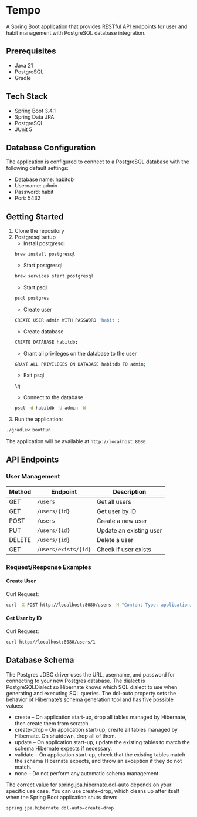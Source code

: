 # Tempo

A Spring Boot application that provides RESTful API endpoints for user and habit management with PostgreSQL database integration.

## Prerequisites

- Java 21
- PostgreSQL
- Gradle

## Tech Stack

- Spring Boot 3.4.1
- Spring Data JPA
- PostgreSQL
- JUnit 5

## Database Configuration

The application is configured to connect to a PostgreSQL database with the following default settings:

- Database name: habitdb
- Username: admin
- Password: habit
- Port: 5432

## Getting Started

1. Clone the repository
2. Postgresql setup
    - Install postgresql
    ```bash
    brew install postgresql
    ```
    - Start postgresql
    ```bash
    brew services start postgresql
    ```
    - Start psql
    ```bash
    psql postgres
    ```
    - Create user
    ```bash
    CREATE USER admin WITH PASSWORD 'habit';
    ```
    - Create database
    ```bash
    CREATE DATABASE habitdb;
    ```
    - Grant all privileges on the database to the user
    ```bash
    GRANT ALL PRIVILEGES ON DATABASE habitdb TO admin;
    ```
    - Exit psql
    ```bash
    \q
    ```
    - Connect to the database
    ```bash
    psql -d habitdb -U admin -W
    ```
3. Run the application:
```bash
./gradlew bootRun
```
The application will be available at `http://localhost:8080`

## API Endpoints

### User Management

| Method | Endpoint | Description |
|--------|----------|-------------|
| GET | `/users` | Get all users |
| GET | `/users/{id}` | Get user by ID |
| POST | `/users` | Create a new user |
| PUT | `/users/{id}` | Update an existing user |
| DELETE | `/users/{id}` | Delete a user |
| GET | `/users/exists/{id}` | Check if user exists |

### Request/Response Examples

#### Create User

Curl Request:
```bash
curl -X POST http://localhost:8080/users -H "Content-Type: application/json" -d '{"email": "user@example.com", "password": "password"}'
```

#### Get User by ID

Curl Request:
```bash
curl http://localhost:8080/users/1
```

## Database Schema
The Postgres JDBC driver uses the URL, username, and password for connecting to your new Postgres database. The dialect is PostgreSQLDialect so Hibernate knows which SQL dialect to use when generating and executing SQL queries. The ddl-auto property sets the behavior of Hibernate’s schema generation tool and has five possible values:


- create – On application start-up, drop all tables managed by Hibernate, then create them from scratch.
- create-drop – On application start-up, create all tables managed by Hibernate. On shutdown, drop all of them.
- update – On application start-up, update the existing tables to match the schema Hibernate expects if necessary.
- validate – On application start-up, check that the existing tables match the schema Hibernate expects, and throw an exception if they do not match.
- none – Do not perform any automatic schema management.


The correct value for spring.jpa.hibernate.ddl-auto depends on your specific use case. You can use create-drop, which cleans up after itself when the Spring Boot application shuts down:
```bash
spring.jpa.hibernate.ddl-auto=create-drop
```
